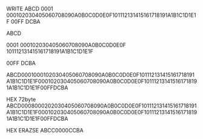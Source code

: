 WRITE
ABCD
0001
000102030405060708090A0B0C0D0E0F101112131415161718191A1B1C1D1E1F
00FF
DCBA


ABCD

0001
000102030405060708090A0B0C0D0E0F
101112131415161718191A1B1C1D1E1F

00FF
DCBA




ABCD0001000102030405060708090A0B0C0D0E0F101112131415161718191A1B1C1D1E1F000102030405060708090A0B0C0D0E0F101112131415161718191A1B1C1D1E1F00FFDCBA

HEX 72byte
ABCD0008000202030405060708090A0B0C0D0E0F101112131415161718191A1B1C1D1E1F000102030405060708090A0B0C0D0E0F101112131415161718191A1B1C1D1E1F00FFDCBA

HEX ERAZSE
ABCC0000CCBA